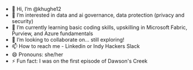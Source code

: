 - 👋 Hi, I’m @khughe12
- 👀 I’m interested in data and ai governance, data protection (privacy and security)
- 🌱 I’m currently learning basic coding skills, upskilling in Microsoft Fabric, Purview, and Azure fundamentals
- 💞️ I’m looking to collaborate on... still exploring!
- 📫 How to reach me - Linkedin or Indy Hackers Slack
- 😄 Pronouns: she/her
- ⚡ Fun fact: I was on the first episode of Dawson's Creek

<!---
khughe12/khughe12 is a ✨ special ✨ repository because its `README.md` (this file) appears on your GitHub profile.
You can click the Preview link to take a look at your changes.
--->
